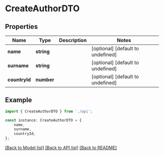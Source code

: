 # CreateAuthorDTO


## Properties

Name | Type | Description | Notes
------------ | ------------- | ------------- | -------------
**name** | **string** |  | [optional] [default to undefined]
**surname** | **string** |  | [optional] [default to undefined]
**countryId** | **number** |  | [optional] [default to undefined]

## Example

```typescript
import { CreateAuthorDTO } from './api';

const instance: CreateAuthorDTO = {
    name,
    surname,
    countryId,
};
```

[[Back to Model list]](../README.md#documentation-for-models) [[Back to API list]](../README.md#documentation-for-api-endpoints) [[Back to README]](../README.md)
